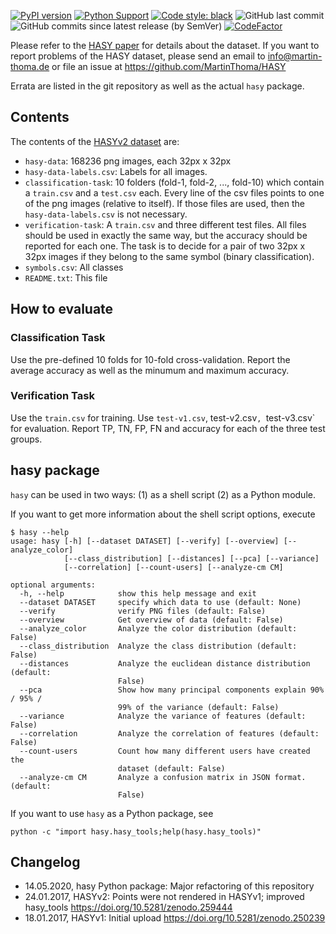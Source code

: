 [![PyPI version](https://badge.fury.io/py/hasy.svg)](https://badge.fury.io/py/hasy)
[![Python Support](https://img.shields.io/pypi/pyversions/hasy.svg)](https://pypi.org/project/hasy/)
[![Code style: black](https://img.shields.io/badge/code%20style-black-000000.svg)](https://github.com/psf/black)
![GitHub last commit](https://img.shields.io/github/last-commit/MartinThoma/HASY)
![GitHub commits since latest release (by SemVer)](https://img.shields.io/github/commits-since/MartinThoma/HASY/0.3.0)
[![CodeFactor](https://www.codefactor.io/repository/github/martinthoma/HASY/badge/master)](https://www.codefactor.io/repository/github/martinthoma/HASY/overview/master)

Please refer to the [HASY paper](https://arxiv.org/abs/1701.08380) for details
about the dataset. If you want to report problems of the HASY dataset, please
send an email to info@martin-thoma.de or file an issue at
https://github.com/MartinThoma/HASY

Errata are listed in the git repository as well as the actual `hasy` package.


## Contents

The contents of the [HASYv2 dataset](https://zenodo.org/record/259444) are:

* `hasy-data`: 168236 png images, each 32px x 32px
* `hasy-data-labels.csv`: Labels for all images.
* `classification-task`: 10 folders (fold-1, fold-2, ..., fold-10) which
  contain a `train.csv` and a `test.csv` each. Every line of the csv files
  points to one of the png images (relative to itself). If those files are
  used, then the `hasy-data-labels.csv` is not necessary.
* `verification-task`: A `train.csv` and three different test files. All files
  should be used in exactly the same way, but the accuracy should be reported
  for each one.
  The task is to decide for a pair of two 32px x 32px images if they belong
  to the same symbol (binary classification).
* `symbols.csv`: All classes
* `README.txt`: This file


## How to evaluate

### Classification Task

Use the pre-defined 10 folds for 10-fold cross-validation. Report the
average accuracy as well as the minumum and maximum accuracy.


### Verification Task

Use the `train.csv` for training. Use `test-v1.csv`, test-v2.csv`,
`test-v3.csv` for evaluation. Report TP, TN, FP, FN and accuracy for each
of the three test groups.


## hasy package

`hasy` can be used in two ways: (1) as a shell script (2) as a Python
module.

If you want to get more information about the shell script options, execute

```
$ hasy --help
usage: hasy [-h] [--dataset DATASET] [--verify] [--overview] [--analyze_color]
            [--class_distribution] [--distances] [--pca] [--variance]
            [--correlation] [--count-users] [--analyze-cm CM]

optional arguments:
  -h, --help            show this help message and exit
  --dataset DATASET     specify which data to use (default: None)
  --verify              verify PNG files (default: False)
  --overview            Get overview of data (default: False)
  --analyze_color       Analyze the color distribution (default: False)
  --class_distribution  Analyze the class distribution (default: False)
  --distances           Analyze the euclidean distance distribution (default:
                        False)
  --pca                 Show how many principal components explain 90% / 95% /
                        99% of the variance (default: False)
  --variance            Analyze the variance of features (default: False)
  --correlation         Analyze the correlation of features (default: False)
  --count-users         Count how many different users have created the
                        dataset (default: False)
  --analyze-cm CM       Analyze a confusion matrix in JSON format. (default:
                        False)
```


If you want to use `hasy` as a Python package, see

    python -c "import hasy.hasy_tools;help(hasy.hasy_tools)"


## Changelog

* 14.05.2020, hasy Python package: Major refactoring of this repository
* 24.01.2017, HASYv2: Points were not rendered in HASYv1; improved hasy_tools
                      https://doi.org/10.5281/zenodo.259444
* 18.01.2017, HASYv1: Initial upload
                      https://doi.org/10.5281/zenodo.250239
